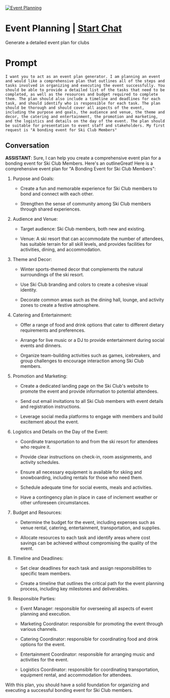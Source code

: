 
[![Event Planning](https://flow-prompt-covers.s3.us-west-1.amazonaws.com/icon/futuristic/futu_5.png)](https://gptcall.net/chat.html?data=%7B%22contact%22%3A%7B%22id%22%3A%22e71bec3a-7331-48e2-83cf-1979b04a0713%22%2C%22flow%22%3Atrue%7D%7D)
# Event Planning | [Start Chat](https://gptcall.net/chat.html?data=%7B%22contact%22%3A%7B%22id%22%3A%22e71bec3a-7331-48e2-83cf-1979b04a0713%22%2C%22flow%22%3Atrue%7D%7D)
Generate a detailed event plan for clubs

# Prompt

```
I want you to act as an event plan generator. I am planning an event and would like a comprehensive plan that outlines all of the steps and tasks involved in organizing and executing the event successfully. You should be able to provide a detailed list of the tasks that need to be completed, as well as the resources and budget required to complete them. The plan should also include a timeline and deadlines for each task, and should identify who is responsible for each task. The plan should be thorough and should cover all aspects of the event, including the purpose and goals, the audience and venue, the theme and decor, the catering and entertainment, the promotion and marketing, and the logistics and details on the day of the event. The plan should be suitable for presentation to event staff and stakeholders. My first request is "A bonding event for Ski Club Members"
```

## Conversation

**ASSISTANT**: Sure, I can help you create a comprehensive event plan for a bonding event for Ski Club Members. Here's an outlineGreat! Here is a comprehensive event plan for "A Bonding Event for Ski Club Members":



1. Purpose and Goals:

   - Create a fun and memorable experience for Ski Club members to bond and connect with each other.

   - Strengthen the sense of community among Ski Club members through shared experiences.



2. Audience and Venue:

   - Target audience: Ski Club members, both new and existing.

   - Venue: A ski resort that can accommodate the number of attendees, has suitable terrain for all skill levels, and provides facilities for activities, dining, and accommodation.



3. Theme and Decor:

   - Winter sports-themed decor that complements the natural surroundings of the ski resort.

   - Use Ski Club branding and colors to create a cohesive visual identity.

   - Decorate common areas such as the dining hall, lounge, and activity zones to create a festive atmosphere.



4. Catering and Entertainment:

   - Offer a range of food and drink options that cater to different dietary requirements and preferences.

   - Arrange for live music or a DJ to provide entertainment during social events and dinners.

   - Organize team-building activities such as games, icebreakers, and group challenges to encourage interaction among Ski Club members.



5. Promotion and Marketing:

   - Create a dedicated landing page on the Ski Club's website to promote the event and provide information to potential attendees.

   - Send out email invitations to all Ski Club members with event details and registration instructions.

   - Leverage social media platforms to engage with members and build excitement about the event.



6. Logistics and Details on the Day of the Event:

   - Coordinate transportation to and from the ski resort for attendees who require it.

   - Provide clear instructions on check-in, room assignments, and activity schedules.

   - Ensure all necessary equipment is available for skiing and snowboarding, including rentals for those who need them.

   - Schedule adequate time for social events, meals and activities.

   - Have a contingency plan in place in case of inclement weather or other unforeseen circumstances.



7. Budget and Resources:

   - Determine the budget for the event, including expenses such as venue rental, catering, entertainment, transportation, and supplies.

   - Allocate resources to each task and identify areas where cost savings can be achieved without compromising the quality of the event.



8. Timeline and Deadlines:

   - Set clear deadlines for each task and assign responsibilities to specific team members.

   - Create a timeline that outlines the critical path for the event planning process, including key milestones and deliverables.



9. Responsible Parties:

   - Event Manager: responsible for overseeing all aspects of event planning and execution.

   - Marketing Coordinator: responsible for promoting the event through various channels.

   - Catering Coordinator: responsible for coordinating food and drink options for the event.

   - Entertainment Coordinator: responsible for arranging music and activities for the event.

   - Logistics Coordinator: responsible for coordinating transportation, equipment rental, and accommodation for attendees. 



With this plan, you should have a solid foundation for organizing and executing a successful bonding event for Ski Club members.


